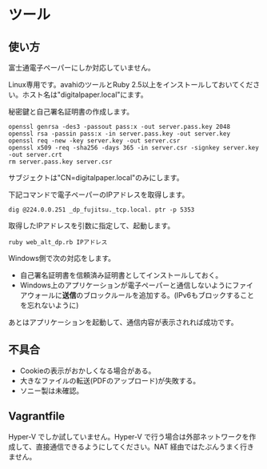 # ツール

## 使い方

富士通電子ペーパーにしか対応していません。

Linux専用です。avahiのツールとRuby 2.5以上をインストールしておいてください。ホスト名は"digitalpaper.local"にます。

秘密鍵と自己署名証明書の作成します。

```
openssl genrsa -des3 -passout pass:x -out server.pass.key 2048
openssl rsa -passin pass:x -in server.pass.key -out server.key
openssl req -new -key server.key -out server.csr
openssl x509 -req -sha256 -days 365 -in server.csr -signkey server.key -out server.crt
rm server.pass.key server.csr
```

サブジェクトは"CN=digitalpaper.local"のみにします。

下記コマンドで電子ペーパーのIPアドレスを取得します。

```
dig @224.0.0.251 _dp_fujitsu._tcp.local. ptr -p 5353
```

取得したIPアドレスを引数に指定して、起動します。

```
ruby web_alt_dp.rb IPアドレス
```

Windows側で次の対応をします。

* 自己署名証明書を信頼済み証明書としてインストールしておく。
* Windows上のアプリケーションが電子ペーパーと通信しないようにファイアウォールに**送信**のブロックルールを追加する。(IPv6もブロックすることを忘れないように)

あとはアプリケーションを起動して、通信内容が表示されれば成功です。

## 不具合

* Cookieの表示がおかしくなる場合がある。
* 大きなファイルの転送(PDFのアップロード)が失敗する。
* ソニー製は未確認。

## Vagrantfile

Hyper-V でしか試していません。Hyper-V で行う場合は外部ネットワークを作成して、直接通信できるようにしてください。NAT 経由ではたぶんうまく行きません。
